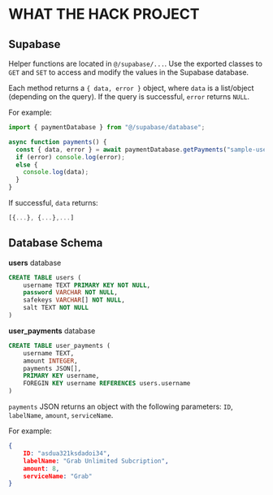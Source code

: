 # WHAT THE HACK PROJECT

## Supabase

Helper functions are located in `@/supabase/...`. Use the exported classes to `GET` and `SET` to access and modify the values in the Supabase database.

Each method returns a `{ data, error }` object, where `data` is a list/object (depending on the query). If the query is successful, `error` returns `NULL`.

For example:

```typescript
import { paymentDatabase } from "@/supabase/database";

async function payments() {
  const { data, error } = await paymentDatabase.getPayments("sample-username");
  if (error) console.log(error);
  else {
    console.log(data);
  }
}
```

If successful, `data` returns:

```typescript
[{...}, {...},...]
```

## Database Schema

**users** database

```SQL
CREATE TABLE users (
    username TEXT PRIMARY KEY NOT NULL,
    password VARCHAR NOT NULL,
    safekeys VARCHAR[] NOT NULL,
    salt TEXT NOT NULL
)
```

**user_payments** database

```sql
CREATE TABLE user_payments (
    username TEXT,
    amount INTEGER,
    payments JSON[],
    PRIMARY KEY username,
    FOREGIN KEY username REFERENCES users.username
)
```

`payments` JSON returns an object with the following parameters: `ID`, `labelName`, `amount`, `serviceName`.

For example:

```JSON
{
    ID: "asdua321ksdadoi34",
    labelName: "Grab Unlimited Subcription",
    amount: 8,
    serviceName: "Grab"
}
```
